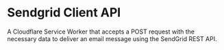 # Sendgrid Client API
A Cloudflare Service Worker that accepts a POST request with the necessary data to deliver an email message using the SendGrid REST API.
